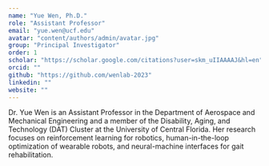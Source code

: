 ```yaml
---
name: "Yue Wen, Ph.D."
role: "Assistant Professor"
email: "yue.wen@ucf.edu"
avatar: "content/authors/admin/avatar.jpg"
group: "Principal Investigator"
order: 1
scholar: "https://scholar.google.com/citations?user=skm_uIIAAAAJ&hl=en"
orcid: ""
github: "https://github.com/wenlab-2023"
linkedin: ""
website: ""
---
```


Dr. Yue Wen is an Assistant Professor in the Department of Aerospace and Mechanical Engineering and a member of the Disability, Aging, and Technology (DAT) Cluster at the University of Central Florida. Her research focuses on reinforcement learning for robotics, human-in-the-loop optimization of wearable robots, and neural-machine interfaces for gait rehabilitation. 